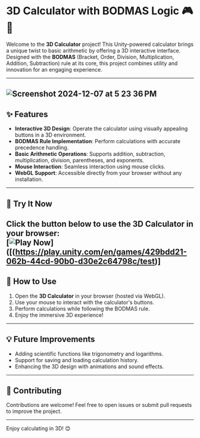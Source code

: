 # 3D Calculator with BODMAS Logic 🎮🔢

Welcome to the **3D Calculator** project! This Unity-powered calculator brings a unique twist to basic arithmetic by offering a 3D interactive interface. Designed with the **BODMAS** (Bracket, Order, Division, Multiplication, Addition, Subtraction) rule at its core, this project combines utility and innovation for an engaging experience.

---
![Screenshot 2024-12-07 at 5 23 36 PM](https://github.com/user-attachments/assets/25c5c113-3aa3-4945-9e00-426433f3cfaa)
---

## ✨ Features

- **Interactive 3D Design**: Operate the calculator using visually appealing buttons in a 3D environment.
- **BODMAS Rule Implementation**: Perform calculations with accurate precedence handling.
- **Basic Arithmetic Operations**: Supports addition, subtraction, multiplication, division, parentheses, and exponents.
- **Mouse Interaction**: Seamless interaction using mouse clicks.
- **WebGL Support**: Accessible directly from your browser without any installation.

---

## 🚀 Try It Now

Click the button below to use the **3D Calculator** in your browser:  
[![Play Now](https://img.shields.io/badge/Play-Now-brightgreen?style=for-the-badge)]([(https://play.unity.com/en/games/429bdd21-062b-44cd-90b0-d30e2c64798c/test)]
---

## 🚀 How to Use

1. Open the **3D Calculator** in your browser (hosted via WebGL).
2. Use your mouse to interact with the calculator's buttons.
3. Perform calculations while following the BODMAS rule.
4. Enjoy the immersive 3D experience!

---

## 💡 Future Improvements

- Adding scientific functions like trigonometry and logarithms.
- Support for saving and loading calculation history.
- Enhancing the 3D design with animations and sound effects.

---

## 🤝 Contributing

Contributions are welcome! Feel free to open issues or submit pull requests to improve the project.

---

Enjoy calculating in 3D! 😊
